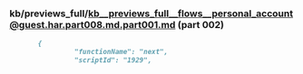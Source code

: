 ### kb/previews_full/kb__previews_full__flows__personal_account@guest.har.part008.md.part001.md (part 002)

```md
       {
                "functionName": "next",
                "scriptId": "1929",
```

```
